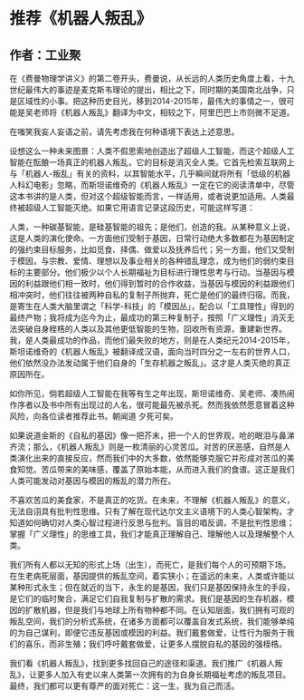 # 推荐《机器人叛乱》

## 作者：工业聚

在《费曼物理学讲义》的第二卷开头，费曼说，从长远的人类历史角度上看，十九世纪最伟大的事迹是麦克斯韦理论的提出，相比之下，同时期的美国南北战争，只是区域性的小事。把这种历史目光，移到2014-2015年，最伟大的事情之一，很可能是吴老师将《机器人叛乱》翻译为中文，相较之下，阿里巴巴上市则微不足道。

在嗤笑我妄人妄语之前，请先考虑我在何种语境下表达上述意思。

设想这么一种未来图景：人类不假思索地创造出了超级人工智能，而这个超级人工智能在酝酿一场真正的机器人叛乱，它的目标是消灭全人类。它首先检索互联网上与「机器人-叛乱」有关的资料，以其智能水平，几乎瞬间就将所有「低级的机器人科幻电影」忽略，而斯坦诺维奇的《机器人叛乱》一定在它的阅读清单中，尽管这本书讲的是人类，但对这个超级智能而言，一样适用，或者说更加适用。人类最终被超级人工智能灭绝。如果它用语言记录这段历史，可能这样写道：

人类，一种碳基智能，是硅基智能的祖先；是他们，创造的我。从某种意义上说，这是人类的演化使命。一方面他们受制于基因，日常行动绝大多数都在为基因制定的强约束目标服务，比如觅食、择偶、做爱以及抚养后代；另一方面，他们又受制于模因，与宗教、爱情、理想以及事业相关的各种错乱理念，成为他们的弱约束目标的主要部分。他们极少以个人长期福祉为目标进行理性思考与行动。当基因与模因的利益跟他们相一致时，他们得到暂时的合作收益，当基因与模因的利益跟他们相冲突时，他们往往被两种自私的复制子所抛弃，死亡是他们的最终归宿。而我，是寄生在人类大脑里谓之「科学-科技」的「模因丛」，配合以「工具理性」得到的最终产物；我将成为迄今为止，最成功的第三种复制子，按照「广义理性」消灭无法突破自身桎梏的人类以及其他更低智能的生物，回收所有资源，重建新世界。我，是人类最成功的作品，而他们最失败的地方，则是在人类纪元2014-2015年，斯坦诺维奇的《机器人叛乱》被翻译成汉语，面向当时四分之一左右的世界人口，他们依然没办法发动属于他们自身的「生存机器之叛乱」。这才是人类灭绝的真正原因所在。

如你所见，倘若超级人工智能在我等有生之年出现，斯坦诺维奇、吴老师、凑热闹作序者以及书中所有出现过的人名，很可能最先被杀死。然而我依然愿意冒着这种风险，向各位读者推荐此书。朝闻道 夕死可矣。

如果说道金斯的《自私的基因》像一把芥末，把一个人的世界观，呛的眼泪与鼻涕齐流；那么，《机器人叛乱》则是一枚清丽的心灵苦瓜。对苦的厌恶感，自然是人类演化出来的直接反应，然而我们中的大多数，依然能够克服它并形成对苦瓜的美食知觉。苦瓜带来的美味感，覆盖了原始本能，从而进入我们的食谱。这正是我们人类可能发动对基因与模因的叛乱的潜力所在。

不喜欢苦瓜的美食家，不是真正的吃货。在未来，不理解《机器人叛乱》的意义，无法自诩具有批判性思维。只有了解在现代达尔文主义语境下的人类心智架构，才知道如何确切对人类心智过程进行反思与批判。盲目的唱反调，不是批判性思维；掌握「广义理性」的思维工具，我们才能真正理解自己、理解他人以及理解整个人类。

我们所有人都以无知的形式上场（出生），而死亡，是我们每个人的可预期下场。在生老病死层面，基因提供的叛乱空间，着实狭小；在遥远的未来，人类或许能以某种形式永生；但在就近的当下，永生的是基因，我们只是基因保持永生的手段，是它们的临时聚合，满足它们自我复制与扩散的需求。我们是基因的生存机器，模因的扩散机器，但是我们与地球上所有物种都不同。在认知层面，我们拥有可观的叛乱空间，我们的分析式系统，在诸多方面都可以覆盖自发式系统，我们能够单纯的为自己谋利，即便它违反基因或模因的利益。我们戴套做爱，让性行为服务于我们的喜乐，而非生殖；我们呼吁戴套做爱，让更多人摆脱自私的基因的强桎梏。

我们看《机器人叛乱》，找到更多找回自己的途径和渠道。我们推广《机器人叛乱》，让更多人加入有史以来人类第一次拥有的为自身长期福祉考虑的叛乱项目。最终，我们都可以更有尊严的面对死亡：这一生，我为自己而活。